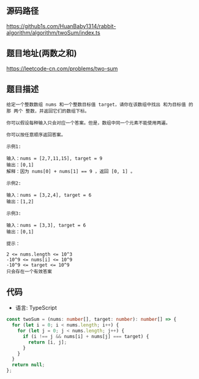 ## 源码路径

https://github1s.com/HuanBaby1314/rabbit-algorithm/algorithm/twoSum/index.ts

## 题目地址(两数之和)

https://leetcode-cn.com/problems/two-sum

## 题目描述

```
给定一个整数数组 nums 和一个整数目标值 target，请你在该数组中找出 和为目标值 的那 两个 整数，并返回它们的数组下标。

你可以假设每种输入只会对应一个答案。但是，数组中同一个元素不能使用两遍。

你可以按任意顺序返回答案。

示例1:

输入：nums = [2,7,11,15], target = 9
输出：[0,1]
解释：因为 nums[0] + nums[1] == 9 ，返回 [0, 1] 。

示例2:

输入：nums = [3,2,4], target = 6
输出：[1,2]

示例3:

输入：nums = [3,3], target = 6
输出：[0,1]

提示：

2 <= nums.length <= 10^3
-10^9 <= nums[i] <= 10^9
-10^9 <= target <= 10^9
只会存在一个有效答案
```

## 代码

- 语言: TypeScript

```typescript
const twoSum = (nums: number[], target: number): number[] => {
  for (let i = 0; i < nums.length; i++) {
    for (let j = 0; j < nums.length; j++) {
      if (i !== j && nums[i] + nums[j] === target) {
        return [i, j];
      }
    }
  }
  return null;
};
```
